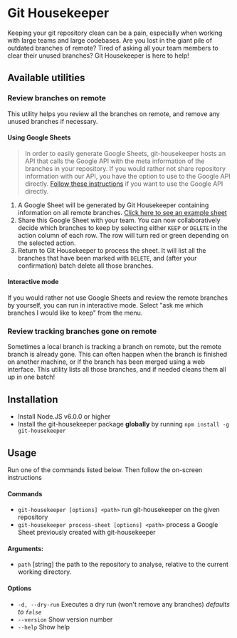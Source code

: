 # Git Housekeeper
Keeping your git repository clean can be a pain, especially when working with large teams and large codebases.
Are you lost in the giant pile of outdated branches of remote? Tired of asking all your team members to clear their unused branches?
Git Housekeeper is here to help!

## Available utilities
### Review branches on remote
This utility helps you review all the branches on remote, and remove any unused branches if necessary.
#### Using Google Sheets
> In order to easily generate Google Sheets, git-housekeeper hosts an API that calls the Google API
> with the meta information of the branches in your repository. If you would rather not share
> repository information with our API, you have the option to use to the Google API directly.
> [Follow these instructions](https://github.com/mediamonks/git-housekeeper/wiki/Using-Google-API)
> if you want to use the Google API directly.

1. A Google Sheet will be generated by Git Housekeeper containing information on all remote branches.
[Click here to see an example sheet](https://docs.google.com/spreadsheets/d/1yptzd3ytvXT8ydxVdXOyPYt3sZu0jHrkslLn_Cil6IQ/edit?usp=sharing)
2. Share this Google Sheet with your team. You can now collaboratively decide which branches to keep by selecting either `KEEP` or `DELETE`
in the action column of each row. The row will turn red or green depending on the selected action.
3. Return to Git Housekeeper to process the sheet. It will list all the branches that have been marked with `DELETE`, and (after your
confirmation) batch delete all those branches.

#### Interactive mode
If you would rather not use Google Sheets and review the remote branches by yourself, you can run in interactive mode. Select
"ask me which branches I would like to keep" from the menu.

### Review tracking branches gone on remote
Sometimes a local branch is tracking a branch on remote, but the remote branch is already gone. This can often happen when the branch
is finished on another machine, or if the branch has been merged using a web interface. This utility lists all those branches, and if
needed cleans them all up in one batch!

## Installation
 - Install Node.JS v6.0.0 or higher
 - Install the git-housekeeper package __globally__ by running `npm install -g git-housekeeper`

## Usage
Run one of the commands listed below. Then follow the on-screen instructions
#### Commands
 - `git-housekeeper [options] <path>` run git-housekeeper on the given repository
 - `git-housekeeper process-sheet [options] <path>` process a Google Sheet previously created with git-housekeeper

#### Arguments:
 - `path` [string] the path to the repository to analyse, relative to the current working directory.

#### Options
 - `-d, --dry-run` Executes a dry run (won't remove any branches) _defaults to `false`_
 - `--version` Show version number
 - `--help` Show help
